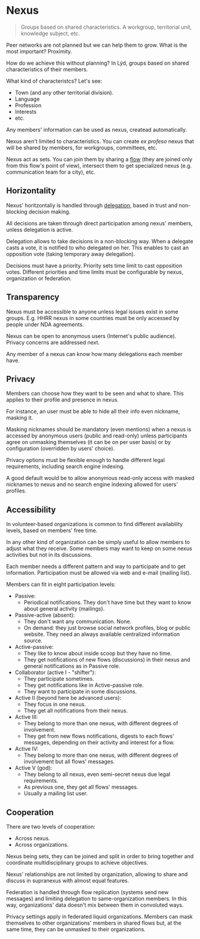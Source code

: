 # Nexus

> Groups based on shared characteristics. A workgroup, territorial unit, knowledge subject, etc.

Peer networks are not planned but we can help them to grow. What is the most important? Proximity.

How do we achieve this without planning? In Lýd, groups based on shared characteristics of their members.

What kind of characteristcs? Let's see:

* Town (and any other territorial division).
* Language
* Profession
* Interests
* etc.

Any members' information can be used as nexus, createad automatically.

Nexus aren't limited to characteristics. You can create *ex profeso* nexus that will be shared by members, for workgroups, committees, etc.

Nexus act as sets. You can join them by sharing a [flow](/flow) (they are joined only from this flow's point of view), intersect them to get specialized nexus (e.g. communication team for a city), etc.

## Horizontality

Nexus' horitzontaliy is handled through [delegation](/delegation), based in trust and non-blocking decision making.

All decisions are taken through direct participation among nexus' members, unless delegation is active.

Delegation allows to take decisions in a non-blocking way. When a delegate casts a vote, it is notified to who delegated on her. This enables to cast an opposition vote (taking temporary away delegation).

Decisions must have a priority. Priority sets time limit to cast opposition votes. Different priorities and time limits must be configurable by nexus, organization or federation.

## Transparency

Nexus must be accessible to anyone unless legal issues exist in some groups. E.g. HHRR nexus in some countries must be only accessed by people under NDA agreements.

Nexus can be open to anonymous users (Internet's public audience). Privacy concerns are addressed next.

Any member of a nexus can know how many delegations each member have.

## Privacy

Members can choose how they want to be seen and what to share. This applies to their profile and presence in nexus.

For instance, an user must be able to hide all their info even nickname, masking it.

Masking nicknames should be mandatory (even mentions) when a nexus is accessed by anonymous users (public and read-only) unless participants agree on unmasking themselves (it can be on per user basis) or by configuration (overridden by users' choice).

Privacy options must be flexible enough to handle different legal requirements, including search engine indexing.

A good default would be to allow anonymous read-only access with masked nicknames to nexus and no search engine indexing allowed for users' profiles.

## Accessibility

In volunteer-based organizations is common to find different availability levels, based on members' free time.

In any other kind of organization can be simply useful to allow members to adjust what they receive. Some members may want to keep on some nexus activities but not in its discussions.

Each member needs a different pattern and way to participate and to get information. Participation must be allowed via web and e-mail (mailing list).

Members can fit in eight participation levels:

* Passive:
	* Periodical notifications. They don't have time but they want to know about general activity (mailings).
* Passive-active (absent):
	* They don't want any communication. None.
	* On demand: they just browse social network profiles, blog or public website. They need an always available centralized information source.
* Active-passive:
	* They like to know about inside scoop but they have no time.
	* They get notifications of new flows (discussions) in their nexus and general notifications as in Passive role.
* Collaborator (active I - "shifter"):
	* They participate sometimes.
	* They get notifications like in Active-passive role.
	* They want to participate in some discussions.
* Active II (beyond here be advanced users):
	* They focus in one nexus.
	* They get all notifications from their nexus.
* Active III:
	* They belong to more than one nexus, with different degrees of involvement.
	* They get from new flows notifications, digests to each flows' messages, depending on their activity and interest for a flow.
* Active IV:
	* They belong to more than one nexus, with different degrees of involvement but all flows' messages.
* Active V (god):
	* They belong to all nexus, even semi-secret nexus due legal requirements.
	* As previous one, they get all flows' messages.
	* Usually a mailing list user.

## Cooperation

There are two levels of cooperation:

* Across nexus.
* Across organizations.

Nexus being sets, they can be joined and split in order to bring together and coordinate multidisciplinary groups to achieve objectives.

Nexus' relationships are not limited by organization, allowing to share and discuss in supranexus with almost equal features.

Federation is handled through flow replication (systems send new messages) and limiting delegation to same-organization members. In this way, organizations' data doesn't mix between them in convoluted ways.

Privacy settings apply in federated liquid organizations. Members can mask themselves to other organizations' members in shared flows but, at the same time, they can be unmasked to their organizations.
